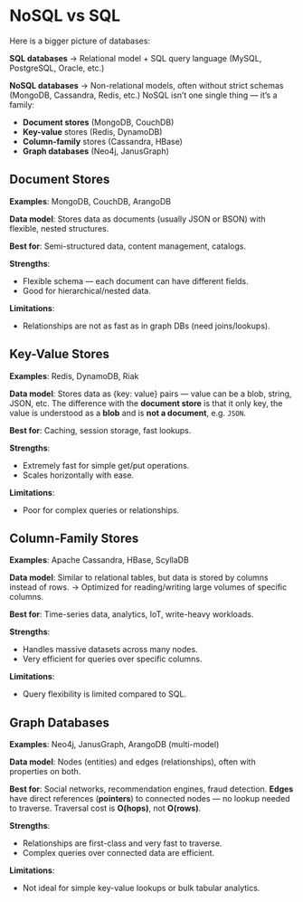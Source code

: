 # NoSQL vs SQL

Here is a bigger picture of databases:

**SQL databases** → Relational model + SQL query language (MySQL, PostgreSQL, Oracle, etc.)

**NoSQL databases** → Non-relational models, often without strict schemas (MongoDB, Cassandra, Redis, etc.) NoSQL isn’t one single thing — it’s a family:
- **Document stores** (MongoDB, CouchDB)
- **Key-value** stores (Redis, DynamoDB)
- **Column-family** stores (Cassandra, HBase)
- **Graph databases** (Neo4j, JanusGraph)

## Document Stores

**Examples**: MongoDB, CouchDB, ArangoDB

**Data model**: Stores data as documents (usually JSON or BSON) with flexible, nested structures.

**Best for**: Semi-structured data, content management, catalogs.

**Strengths**:
- Flexible schema — each document can have different fields.
- Good for hierarchical/nested data.

**Limitations**:
- Relationships are not as fast as in graph DBs (need joins/lookups).

## Key-Value Stores

**Examples**: Redis, DynamoDB, Riak

**Data model**: Stores data as {key: value} pairs — value can be a blob, string, JSON, etc. The difference with the **document store** is that it only key, the value is understood as a **blob** and is **not a document**, e.g. `JSON`.

**Best for**: Caching, session storage, fast lookups.

**Strengths**:
- Extremely fast for simple get/put operations.
- Scales horizontally with ease.

**Limitations**:
- Poor for complex queries or relationships.

## Column-Family Stores

**Examples**: Apache Cassandra, HBase, ScyllaDB

**Data model**: Similar to relational tables, but data is stored by columns instead of rows.
→ Optimized for reading/writing large volumes of specific columns.

**Best for**: Time-series data, analytics, IoT, write-heavy workloads.

**Strengths**:
- Handles massive datasets across many nodes.
- Very efficient for queries over specific columns.

**Limitations**:
- Query flexibility is limited compared to SQL.

## Graph Databases

**Examples**: Neo4j, JanusGraph, ArangoDB (multi-model)

**Data model**: Nodes (entities) and edges (relationships), often with properties on both.

**Best for**: Social networks, recommendation engines, fraud detection. **Edges** have direct references (**pointers**) to connected nodes — no lookup needed to traverse. Traversal cost is **O(hops)**, not **O(rows)**.

**Strengths**:
- Relationships are first-class and very fast to traverse.
- Complex queries over connected data are efficient.

**Limitations**:
- Not ideal for simple key-value lookups or bulk tabular analytics.